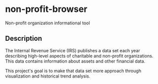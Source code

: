 # non-profit-browser
Non-profit organization informational tool

## Description
The Internal Revenue Service (IRS) publishes a data set each year describing high-level aspects of charitable and non-profit organizations. This data contains information about assets and other financial data.

This project's goal is to make that data set more approach through visualization and historical trend analysis.
